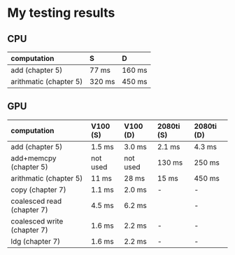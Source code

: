# My testing results

## CPU
| computation     | S | D |
|:------------|:---------|:---------|
| add (chapter 5) | 77 ms  |  160 ms |
| arithmatic (chapter 5) | 320 ms |  450 ms |

## GPU
| computation     | V100 (S) | V100 (D) | 2080ti (S) | 2080ti (D) |
|:------------|:---------|:---------|:---------|:---------|
| add (chapter 5) | 1.5 ms | 3.0 ms |  2.1 ms |  4.3 ms |
| add+memcpy (chapter 5) | not used | not used | 130 ms  |  250 ms |
| arithmatic (chapter 5) | 11 ms |  28 ms | 15 ms | 450 ms |
| copy (chapter 7) | 1.1 ms |  2.0 ms | - | - |
| coalesced read (chapter 7) | 4.5 ms |  6.2 ms |  | - |
| coalesced write (chapter 7) | 1.6 ms |  2.2 ms | - | - |
| ldg (chapter 7) | 1.6 ms |  2.2 ms | - | - |

